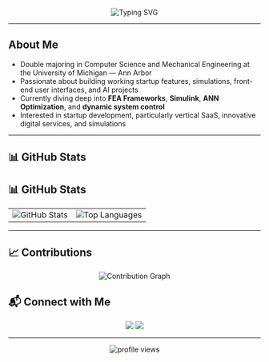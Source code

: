 <p align="center">
  <img src="https://readme-typing-svg.demolab.com?font=Fira+Code&size=26&duration=2500&pause=1000&color=00FFAA&center=true&vCenter=true&width=600&lines=Hey%2C+I'm+Dhruv+Hegde!;CS+%2B+MechE+@+University+of+Michigan" alt="Typing SVG" />
</p>

---

## About Me  

-  Double majoring in Computer Science and Mechanical Engineering at the University of Michigan — Ann Arbor  
-  Passionate about building working startup features, simulations, front-end user interfaces, and AI projects
-  Currently diving deep into **FEA Frameworks**, **Simulink**, **ANN Optimization**, and **dynamic system control**
-  Interested in startup development, particularly vertical SaaS, innovative digital services, and simulations

---

## 📊 GitHub Stats  

## 📊 GitHub Stats  

<table>
<tr>
<td>
  <img src="https://github-readme-stats.vercel.app/api?username=DDVHegde100&show_icons=true&theme=tokyonight&hide_border=true" alt="GitHub Stats" />
</td>
<td>
  <img src="https://github-readme-stats.vercel.app/api/top-langs/?username=DDVHegde100&layout=compact&theme=tokyonight&hide_border=true" alt="Top Languages" />
</td>
</tr>
</table>

---

## 📈 Contributions  

<p align="center">
  <img src="https://github-readme-activity-graph.vercel.app/graph?username=DDVHegde100&theme=tokyo-night&hide_border=true" alt="Contribution Graph"/>
</p>


## 📬 Connect with Me  

<p align="center">
  <a href="mailto:dhegde@umich.edu"><img src="https://img.shields.io/badge/Email-Dhruv%20Hegde-D14836?style=for-the-badge&logo=gmail&logoColor=white"/></a>
  <a href="https://www.linkedin.com/in/dhruv-hegde-675ab2182/"><img src="https://img.shields.io/badge/LinkedIn-Dhruv%20Hegde-0077B5?style=for-the-badge&logo=linkedin&logoColor=white"/></a>
</p>

---

<p align="center">
  <img src="https://komarev.com/ghpvc/?username=DDVHegde100&label=Profile%20Views&color=0E75B6&style=flat" alt="profile views" />
</p>
